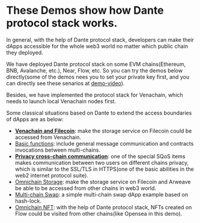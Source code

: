 # These Demos show how Dante protocol stack works. 

In general, with the help of Dante protocol stack, developers can make their dApps accessible for the whole web3 world no matter which public chain they deployed.

We have deployed Dante protocol stack on some EVM chains(Ethereum, BNB, Avalanche, etc.), Near, Flow, etc. So you can try the demos below directly(some of the demos nees you to set your private key first, and you can directly see these senarios at [demo-video](https://github.com/wanxiang-blockchain/2022-Wanxiang-Blockchain-Spring-Hackathon-Dante-Network/tree/main/demo-video)).

Besides, we have implemented the protocol stack for Venachain, which needs to launch local Venachain nodes first.

Some classical situations based on Dante to extend the access boundaries of dApps are as below:

* [**Venachain and Filecoin**](https://github.com/wanxiang-blockchain/2022-Wanxiang-Blockchain-Spring-Hackathon-Dante-Network/tree/main/demo-src/VenachainFilecoin): make the storage service on Filecoin could be accessed from Venachain. 
* [Basic functions](https://github.com/wanxiang-blockchain/2022-Wanxiang-Blockchain-Spring-Hackathon-Dante-Network/tree/main/demo-src/Basic/cross-chain-demo): include general message communication and contracts invocations between multi-chains.
* [**Privacy cross-chain communication**](https://github.com/wanxiang-blockchain/2022-Wanxiang-Blockchain-Spring-Hackathon-Dante-Network/tree/main/demo-src/PrivacyCC/Anonymous): one of the special SQoS items makes communication between two users on different chains privacy, which is similar to the SSL/TLS in HTTPS(one of the basic abilities in the web2 internet protocol suite).
* [Omnichain Storage](https://github.com/wanxiang-blockchain/2022-Wanxiang-Blockchain-Spring-Hackathon-Dante-Network/tree/main/demo-src/OmnichainStorage/store): make the storage service on Filecoin and Arweave be able to be accessed from other chains in web3 world.
* [Multi-chain Swap](https://github.com/wanxiang-blockchain/2022-Wanxiang-Blockchain-Spring-Hackathon-Dante-Network/tree/main/demo-src/Swap/Demo-Swap): a simple multi-chain swap dApp example based on hash-lock.
* [Omnichain NFT](https://github.com/wanxiang-blockchain/2022-Wanxiang-Blockchain-Spring-Hackathon-Dante-Network/tree/main/src/ProtocolInFlow/cadence-contracts): with the help of Dante protocol stack, NFTs created on Flow could be visited from other chains(like Opensea in this demo).
